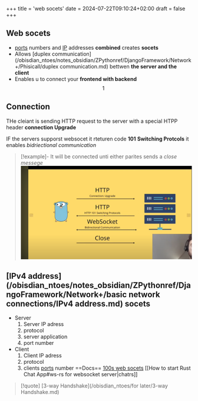 +++
title = 'web socets'
date = 2024-07-22T09:10:24+02:00
draft = false
+++

## Web socets 
- [ports](/ports/ports.md) numbers and [IP](/obisdian_ntoes/notes_obsidian/ZPythonref/DjangoFramework/Network+/Ref_OSI/IP.md) addresses **combined** creates **socets**
- Allows [duplex communication](/obisdian_ntoes/notes_obsidian/ZPythonref/DjangoFramework/Network+/Phisicall/duplex communication.md) bettwen **the server  and the client** 
- Enables u to connect your **frontend with backend**
$$1$$
## Connection 
THe cleiant is sending HTTP  request to the 
server with a special HTPP header **connection Upgrade** 

IF the servers supporst websocet it rteturen code **101** **Switching Protcols** 
it enables *bidriectional communication*
>[!example]-
>It will be connected unti either parites sends a *close messege*
>![WebsocetConnectionUpgrade_visual.png](/static/WebsocetConnectionUpgrade_visual.png)

## [IPv4 address](/obisdian_ntoes/notes_obsidian/ZPythonref/DjangoFramework/Network+/basic network connections/IPv4 address.md) socets 

- Server 
	1. Server IP adress
	2. protocol
	3. server application
	4. port number 
- Client 
	1. Client IP adress 
	2. protocol
	3. clients [ports](/ports/ports.md) number 
==Docs==
[100s web socets](https://www.youtube.com/watch?v=ayUfHdHFCZE)
[[How to start Rust Chat App#ws-rs for websocket server|chatrs]]


>[!quote] [3-way Handshake](/obisdian_ntoes/for later/3-way Handshake.md) 